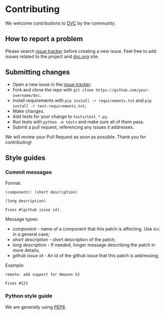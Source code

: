 # Contributing

We welcome contributions to [DVC](https://github.com/iterative/dvc) by the
community.

## How to report a problem

Please search [issue tracker](https://github.com/iterative/dvc/issues) before
creating a new issue. Feel free to add issues related to the project and
[dvc.org](https://dvc.org) site.

## Submitting сhanges

* Open a new issue in the [issue tracker](https://github.com/iterative/dvc/issues).
* Fork and clone the repo with `git clone https://github.com/your-username/dvc`.
* Install requirements with `pip install -r requirements.txt` and
`pip install -r test-requirements.txt`;
* Make changes.
* Add tests for your change to `tests/test_*.py`.
* Run tests with `python -m tests` and make sure all of them pass.
* Submit a pull request, referencing any issues it addresses.

We will review your Pull Request as soon as possible. Thank you for contributing!

## Style guides
### Commit messages

Format:
```
(component): (short description)

(long description) 

Fixes #(github issue id).
```

Message types:

* *component* - name of a component that this patch is affecting. Use `dvc`
in a general case;
* *short description* - short description of the patch;
* *long description* - If needed, longer message describing the patch in more
details;
* *github issue id* - An id of the github issue that this patch is addressing;

Example:
```
remote: add support for Amazon S3

Fixes #123
```

### Python style guide
We are generally using [PEP8](https://www.python.org/dev/peps/pep-0008/?).
